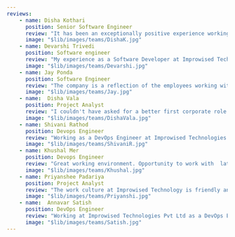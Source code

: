 ```yaml
---
reviews:
    - name: Disha Kothari
      position: Senior Software Engineer
      review: "It has been an exceptionally positive experience working here as a developer. The work culture is highly collaborative and supportive, fostering a dynamic environment where innovation and technical challenges are consistently encouraged."
      image: "$lib/images/teams/DishaK.jpg"
    - name: Devarshi Trivedi
      position: Software engineer
      review: "My experience as a Software Developer at Improwised Technologies has been incredibly exciting. I had the opportunity to work across multiple tech stacks and tackle complex problems."
      image: "$lib/images/teams/Devarshi.jpg"
    - name: Jay Ponda
      position: Software Engineer
      review: "The company is a reflection of the employees working within it. This company has many talented professionals with excellent knowledge and extensive experience."
      image: "$lib/images/teams/Jay.jpg"
    - name:  Disha Vala
      position: Project Analyst
      review: "I couldn't have asked for a better first corporate role! Each day is a new challenge and no two days are same , it's so rewarding to solve interesting problems and come up with creative solutions that makes difference ."
      image: "$lib/images/teams/DishaVala.jpg"
    - name: Shivani Rathod
      position: Devops Engineer
      review: "Working as a DevOps Engineer at Improwised Technologies  has been a great experience. I've had the chance to grow my skills alongside a talented and supportive team."
      image: "$lib/images/teams/ShivaniR.jpg"
    - name: Khushal Mer
      position: Devops Engineer
      review: "Great working environment. Opportunity to work with  latest, cutting-edge technology. Flexible and collaborative work culture providing career exposure."
      image: "$lib/images/teams/Khushal.jpg"
    - name: Priyanshee Padariya
      position: Project Analyst
      review: "The work culture at Improwised Technology is friendly and collaborative, making communication easy with everyone, including senior members like the CTO and department heads. Teamwork is highly encouraged, and colleagues are always supportive, helping with challenges and motivation."
      image: "$lib/images/teams/Priyanshi.jpg"
    - name:  Annavar Satish
      position: DevOps Engineer
      review: "Working at Improwised Technologies Pvt Ltd as a DevOps Engineer since November 7, 2022, has been an incredibly rewarding journey."
      image: "$lib/images/teams/Satish.jpg"
---
```

